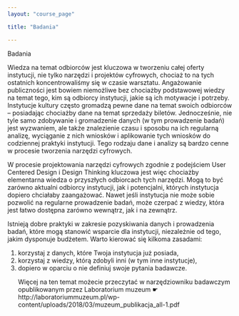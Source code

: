 ```yaml
---
layout: "course_page"

title: "Badania"

---
```


<div class="text-center screen-title">
Badania
</div>

<div class="screen-content">
  <p>
  Wiedza na temat odbiorców jest kluczowa w tworzeniu całej oferty instytucji, nie tylko narzędzi i projektów cyfrowych, chociaż to na tych ostatnich koncentrowaliśmy się w czasie warsztatu. Angażowanie publiczności jest bowiem niemożliwe bez chociażby podstawowej wiedzy na temat tego, kim są odbiorcy instytucji, jakie są ich motywacje i potrzeby. Instytucje kultury często gromadzą pewne dane na temat swoich odbiorców – posiadając chociażby dane na temat sprzedaży biletów. Jednocześnie, nie tyle samo zdobywanie i gromadzenie danych (w tym prowadzenie badań) jest wyzwaniem, ale także znalezienie czasu i sposobu na ich regularną analizę, wyciąganie z nich wniosków i aplikowanie tych wniosków do codziennej praktyki instytucji. Tego rodzaju dane i analizy są bardzo cenne w procesie tworzenia narzędzi cyfrowych. 

W procesie projektowania narzędzi cyfrowych zgodnie z podejściem User Centered Design i Design Thinking kluczowa jest więc chociażby elementarna wiedza o przyszłych odbiorcach tych narzędzi. Mogą to być zarówno aktualni odbiorcy instytucji, jak i potencjalni, których instytucja dopiero chciałaby zaangażować. Nawet jeśli instytucja nie może sobie pozwolić na regularne prowadzenie badań, może czerpać z wiedzy, która jest łatwo dostępna zarówno wewnątrz, jak i na zewnątrz.
  </p>
    <p> Istnieją dobre praktyki w zakresie pozyskiwania danych i prowadzenia badań, które mogą stanowić wsparcie dla instytucji, niezależnie od tego, jakim dysponuje budżetem. Warto kierować się kilkoma zasadami:</p>
    <ol>
      <li class="number">korzystaj z danych, które Twoja instytucja już posiada,</li>
        <li class="number">korzystaj z wiedzy, którą zdobyli inni (w tym inne instytucje),</li>
      <li class="number">dopiero w oparciu o nie definiuj swoje pytania badawcze.</li>
  </p>
Więcej na ten temat możecie przeczytać w narzędziowniku badawczym opublikowanym przez Laboratorium muzeum ☛ http://laboratoriummuzeum.pl/wp-content/uploads/2018/03/muzeum_publikacja_all-1.pdf
  </p>    
</div> 

